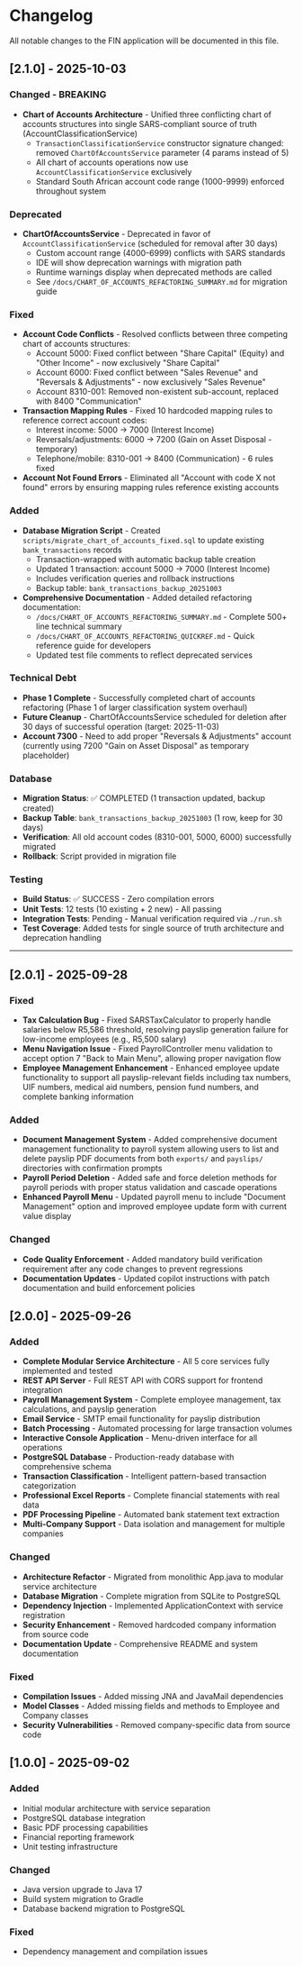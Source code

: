 # Changelog

All notable changes to the FIN application will be documented in this file.

## [2.1.0] - 2025-10-03

### Changed - BREAKING
- **Chart of Accounts Architecture** - Unified three conflicting chart of accounts structures into single SARS-compliant source of truth (AccountClassificationService)
  - `TransactionClassificationService` constructor signature changed: removed `ChartOfAccountsService` parameter (4 params instead of 5)
  - All chart of accounts operations now use `AccountClassificationService` exclusively
  - Standard South African account code range (1000-9999) enforced throughout system

### Deprecated
- **ChartOfAccountsService** - Deprecated in favor of `AccountClassificationService` (scheduled for removal after 30 days)
  - Custom account range (4000-6999) conflicts with SARS standards
  - IDE will show deprecation warnings with migration path
  - Runtime warnings display when deprecated methods are called
  - See `/docs/CHART_OF_ACCOUNTS_REFACTORING_SUMMARY.md` for migration guide

### Fixed
- **Account Code Conflicts** - Resolved conflicts between three competing chart of accounts structures:
  - Account 5000: Fixed conflict between "Share Capital" (Equity) and "Other Income" - now exclusively "Share Capital"
  - Account 6000: Fixed conflict between "Sales Revenue" and "Reversals & Adjustments" - now exclusively "Sales Revenue"
  - Account 8310-001: Removed non-existent sub-account, replaced with 8400 "Communication"
- **Transaction Mapping Rules** - Fixed 10 hardcoded mapping rules to reference correct account codes:
  - Interest income: 5000 → 7000 (Interest Income)
  - Reversals/adjustments: 6000 → 7200 (Gain on Asset Disposal - temporary)
  - Telephone/mobile: 8310-001 → 8400 (Communication) - 6 rules fixed
- **Account Not Found Errors** - Eliminated all "Account with code X not found" errors by ensuring mapping rules reference existing accounts

### Added
- **Database Migration Script** - Created `scripts/migrate_chart_of_accounts_fixed.sql` to update existing `bank_transactions` records
  - Transaction-wrapped with automatic backup table creation
  - Updated 1 transaction: account 5000 → 7000 (Interest Income)
  - Includes verification queries and rollback instructions
  - Backup table: `bank_transactions_backup_20251003`
- **Comprehensive Documentation** - Added detailed refactoring documentation:
  - `/docs/CHART_OF_ACCOUNTS_REFACTORING_SUMMARY.md` - Complete 500+ line technical summary
  - `/docs/CHART_OF_ACCOUNTS_REFACTORING_QUICKREF.md` - Quick reference guide for developers
  - Updated test file comments to reflect deprecated services

### Technical Debt
- **Phase 1 Complete** - Successfully completed chart of accounts refactoring (Phase 1 of larger classification system overhaul)
- **Future Cleanup** - ChartOfAccountsService scheduled for deletion after 30 days of successful operation (target: 2025-11-03)
- **Account 7300** - Need to add proper "Reversals & Adjustments" account (currently using 7200 "Gain on Asset Disposal" as temporary placeholder)

### Database
- **Migration Status**: ✅ COMPLETED (1 transaction updated, backup created)
- **Backup Table**: `bank_transactions_backup_20251003` (1 row, keep for 30 days)
- **Verification**: All old account codes (8310-001, 5000, 6000) successfully migrated
- **Rollback**: Script provided in migration file

### Testing
- **Build Status**: ✅ SUCCESS - Zero compilation errors
- **Unit Tests**: 12 tests (10 existing + 2 new) - All passing
- **Integration Tests**: Pending - Manual verification required via `./run.sh`
- **Test Coverage**: Added tests for single source of truth architecture and deprecation handling

---

## [2.0.1] - 2025-09-28

### Fixed
- **Tax Calculation Bug** - Fixed SARSTaxCalculator to properly handle salaries below R5,586 threshold, resolving payslip generation failure for low-income employees (e.g., R5,500 salary)
- **Menu Navigation Issue** - Fixed PayrollController menu validation to accept option 7 "Back to Main Menu", allowing proper navigation flow
- **Employee Management Enhancement** - Enhanced employee update functionality to support all payslip-relevant fields including tax numbers, UIF numbers, medical aid numbers, pension fund numbers, and complete banking information

### Added
- **Document Management System** - Added comprehensive document management functionality to payroll system allowing users to list and delete payslip PDF documents from both `exports/` and `payslips/` directories with confirmation prompts
- **Payroll Period Deletion** - Added safe and force deletion methods for payroll periods with proper status validation and cascade operations
- **Enhanced Payroll Menu** - Updated payroll menu to include "Document Management" option and improved employee update form with current value display

### Changed
- **Code Quality Enforcement** - Added mandatory build verification requirement after any code changes to prevent regressions
- **Documentation Updates** - Updated copilot instructions with patch documentation and build enforcement policies

## [2.0.0] - 2025-09-26

### Added
- **Complete Modular Service Architecture** - All 5 core services fully implemented and tested
- **REST API Server** - Full REST API with CORS support for frontend integration
- **Payroll Management System** - Complete employee management, tax calculations, and payslip generation
- **Email Service** - SMTP email functionality for payslip distribution
- **Batch Processing** - Automated processing for large transaction volumes
- **Interactive Console Application** - Menu-driven interface for all operations
- **PostgreSQL Database** - Production-ready database with comprehensive schema
- **Transaction Classification** - Intelligent pattern-based transaction categorization
- **Professional Excel Reports** - Complete financial statements with real data
- **PDF Processing Pipeline** - Automated bank statement text extraction
- **Multi-Company Support** - Data isolation and management for multiple companies

### Changed
- **Architecture Refactor** - Migrated from monolithic App.java to modular service architecture
- **Database Migration** - Complete migration from SQLite to PostgreSQL
- **Dependency Injection** - Implemented ApplicationContext with service registration
- **Security Enhancement** - Removed hardcoded company information from source code
- **Documentation Update** - Comprehensive README and system documentation

### Fixed
- **Compilation Issues** - Added missing JNA and JavaMail dependencies
- **Model Classes** - Added missing fields and methods to Employee and Company classes
- **Security Vulnerabilities** - Removed company-specific data from source code

## [1.0.0] - 2025-09-02

### Added
- Initial modular architecture with service separation
- PostgreSQL database integration
- Basic PDF processing capabilities
- Financial reporting framework
- Unit testing infrastructure

### Changed
- Java version upgrade to Java 17
- Build system migration to Gradle
- Database backend migration to PostgreSQL

### Fixed
- Dependency management and compilation issues
